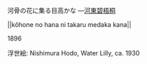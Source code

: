 河骨の花に集る目高かな
—[河東碧梧桐](https://ja.wikipedia.org/wiki/河東碧梧桐)

||kôhone no hana ni takaru medaka kana||

1896

浮世絵: Nishimura Hodo, Water Lilly, ca. 1930